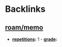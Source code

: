 
# Backlinks
## [roam/memo](<roam/memo.md>)
- **[repetitions](<repetitions.md>):** 1
            - **[grade](<grade.md>):**

